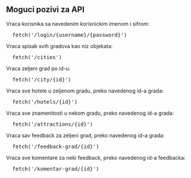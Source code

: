 <h2>Moguci pozivi za API</h2>
Vraca korisnika sa navedenim korisnickim imenom i sifrom:
<pre>
  fetch('/login/{username}/{password}')
</pre>
Vraca spisak svih gradova kao niz objekata:
<pre>
  fetch('/cities')
</pre>
Vraca zeljeni grad po id-u:
<pre>
  fetch('/city/{id}')
</pre>
Vraca sve hotele u zeljenom gradu, preko navedenog id-a grada:
<pre>
  fetch('/hotels/{id}')
</pre>
Vraca sve znamenitosti u nekom gradu, preko navedenog id-a grada:
<pre>
  fetch('/attractions/{id}')
</pre>
Vraca sav feedback za zeljeni grad, preko navedenog id-a grada:
<pre>
  fetch('/feedback-grad/{id}')
</pre>
Vraca sve komentare za neki feedback, preko navedenog id-a feedbacka:
<pre>
  fetch('/komentar-grad/{id}')
</pre>

